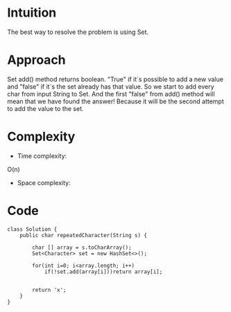 # Intuition
<!-- Describe your first thoughts on how to solve this problem. -->
The best way to resolve the problem is using Set.

# Approach
<!-- Describe your approach to solving the problem. -->
Set add() method returns boolean. "True" if it\`s possible to add a new value and "false" if it\`s the set already has that value. So we start to add every char from input String to Set. And the first "false" from add() method will mean that we have found the answer! Because it will be the second attempt to add the value to the set.

# Complexity
- Time complexity:
<!-- Add your time complexity here, e.g. $$O(n)$$ -->
O(n)
- Space complexity:
<!-- Add your space complexity here, e.g. $$O(n)$$ -->

# Code
```
class Solution {
    public char repeatedCharacter(String s) {

        char [] array = s.toCharArray();
        Set<Character> set = new HashSet<>();

        for(int i=0; i<array.length; i++)
            if(!set.add(array[i]))return array[i];
        

        return 'x';
    }
}